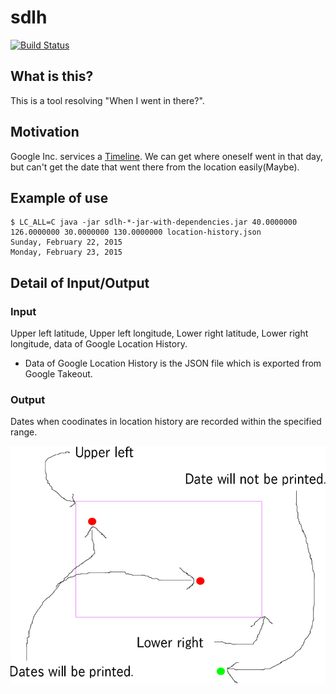 # sdlh

[![Build Status](https://travis-ci.org/hogehiga/sdlh.svg?branch=master)](https://travis-ci.org/hogehiga/sdlh)

## What is this?
This is a tool resolving "When I went in there?".

## Motivation
Google Inc. services a [Timeline](https://www.google.com/maps/timeline). We can get where oneself went in that day, but can't get the date that went there from the location easily(Maybe).

## Example of use
```
$ LC_ALL=C java -jar sdlh-*-jar-with-dependencies.jar 40.0000000 126.0000000 30.0000000 130.0000000 location-history.json
Sunday, February 22, 2015
Monday, February 23, 2015
```

## Detail of Input/Output
### Input
Upper left latitude, Upper left longitude, Lower right latitude, Lower right longitude, data of Google Location History.

- Data of Google Location History is the JSON file which is exported from Google Takeout.

### Output
Dates when coodinates in location history are recorded within the specified range.

![how-it-works](./how-it-works.png)
